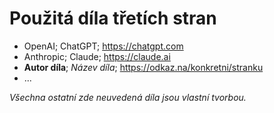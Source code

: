# Použitá díla třetích stran

- OpenAI; ChatGPT; https://chatgpt.com
- Anthropic; Claude; https://claude.ai
- **Autor díla**; *Název díla*; https://odkaz.na/konkretni/stranku
- ...

*Všechna ostatní zde neuvedená díla jsou vlastní tvorbou.*

